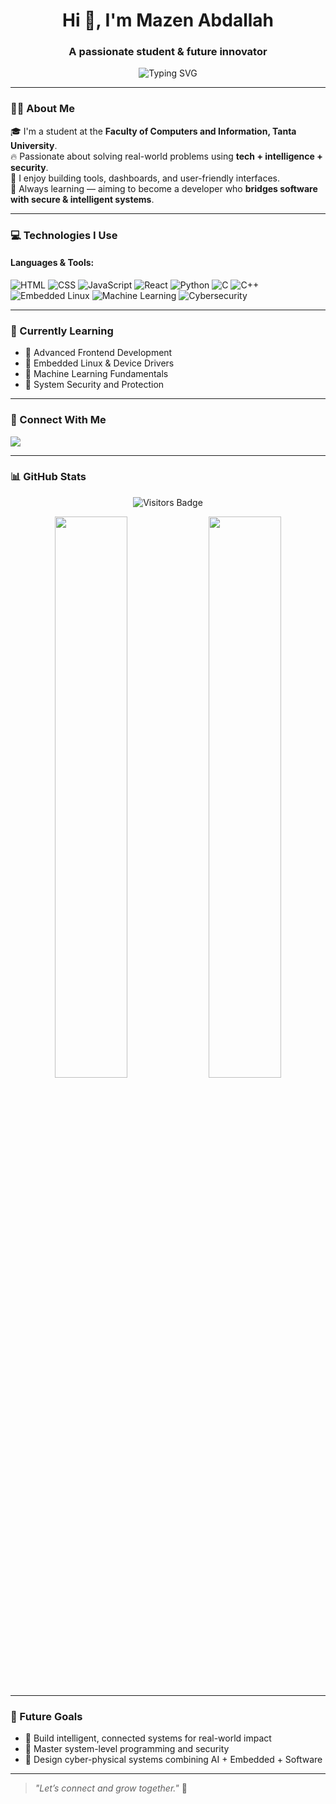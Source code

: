 <h1 align="center">Hi 👋, I'm Mazen Abdallah</h1>
<h3 align="center">A passionate student & future innovator</h3>

<p align="center">
  <img src="https://readme-typing-svg.demolab.com?font=Fira+Code&size=22&pause=1000&center=true&vCenter=true&width=440&lines=Frontend+Developer;Embedded+Systems+Enthusiast;Machine+Learning+Explorer;Cybersecurity+Learner;Bridging+Software+with+Hardware" alt="Typing SVG" />
</p>

---

### 👨‍💻 About Me

🎓 I'm a student at the **Faculty of Computers and Information, Tanta University**.  
🔥 Passionate about solving real-world problems using **tech + intelligence + security**.  
🔧 I enjoy building tools, dashboards, and user-friendly interfaces.  
🚀 Always learning — aiming to become a developer who **bridges software with secure & intelligent systems**.

---

### 💻 Technologies I Use

#### Languages & Tools:
![HTML](https://img.shields.io/badge/-HTML5-E34F26?style=flat&logo=html5&logoColor=white)
![CSS](https://img.shields.io/badge/-CSS3-1572B6?style=flat&logo=css3)
![JavaScript](https://img.shields.io/badge/-JavaScript-F7DF1E?style=flat&logo=javascript&logoColor=black)
![React](https://img.shields.io/badge/-React-61DAFB?style=flat&logo=react&logoColor=black)
![Python](https://img.shields.io/badge/-Python-3776AB?style=flat&logo=python&logoColor=white)
![C](https://img.shields.io/badge/-C-00599C?style=flat&logo=c)
![C++](https://img.shields.io/badge/-C++-00599C?style=flat&logo=c%2B%2B)
![Embedded Linux](https://img.shields.io/badge/-Embedded_Linux-E95420?style=flat&logo=linux&logoColor=white)
![Machine Learning](https://img.shields.io/badge/-Machine_Learning-0A66C2?style=flat&logo=scikit-learn&logoColor=white)
![Cybersecurity](https://img.shields.io/badge/-Cybersecurity-ff5555?style=flat&logo=hack-the-box)

---

### 🌱 Currently Learning
- 🔹 Advanced Frontend Development  
- 🔹 Embedded Linux & Device Drivers  
- 🔹 Machine Learning Fundamentals  
- 🔹 System Security and Protection  

---

### 🤝 Connect With Me

<p align="left">
  <a href="https://www.linkedin.com/in/mazen-abdallah-mohamed" target="_blank">
    <img src="https://img.shields.io/badge/-LinkedIn-blue?style=for-the-badge&logo=linkedin" />
  </a>
</p>

---

### 📊 GitHub Stats 
<p align="center">
  <img src="https://visitor-badge.laobi.icu/badge?page_id=Mazen657.Mazen657" alt="Visitors Badge" />
</p>
<p align="center">
  <img src="https://github-readme-stats.vercel.app/api?username=Mazen657&show_icons=true&theme=tokyonight" width="48%" />
  <img src="https://github-readme-streak-stats.herokuapp.com/?user=Mazen657&theme=tokyonight" width="48%" />
</p>

---

### 🔭 Future Goals

- 🔬 Build intelligent, connected systems for real-world impact  
- 🔐 Master system-level programming and security  
- 🤖 Design cyber-physical systems combining AI + Embedded + Software  

---

> _"Let’s connect and grow together."_ 🌱
